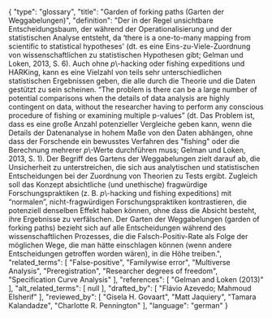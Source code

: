 {
    "type": "glossary",
    "title": "Garden of forking paths (Garten der Weggabelungen)",
    "definition": "Der in der Regel unsichtbare Entscheidungsbaum, der während der Operationalisierung und der statistischen Analyse entsteht, da ‘there is a one-to-many mapping from scientific to statistical hypotheses' (dt. es eine Eins-zu-Viele-Zuordnung von wissenschaftlichen zu statistischen Hypothesen gibt; Gelman und Loken, 2013, S. 6). Auch ohne *p*\\-hacking oder fishing expeditions und HARKing, kann es eine Vielzahl von teils sehr unterschiedlichen statistischen Ergebnissen geben, die alle durch die Theorie und die Daten gestützt zu sein scheinen. “The problem is there can be a large number of potential comparisons when the details of data analysis are highly contingent on data, without the researcher having to perform any conscious procedure of fishing or examining multiple p-values” (dt. Das Problem ist, dass es eine große Anzahl potenzieller Vergleiche geben kann, wenn die Details der Datenanalyse in hohem Maße von den Daten abhängen, ohne dass der Forschende ein bewusstes Verfahren des \"fishing\" oder die Berechnung mehrerer *p*\\-Werte durchführen muss; Gelman und Loken, 2013, S. 1). Der Begriff des Gartens der Weggabelungen zielt darauf ab, die Unsicherheit zu unterstreichen, die sich aus analytischen und statistischen Entscheidungen bei der Zuordnung von Theorien zu Tests ergibt. Zugleich soll das Konzept absichtliche (und unethische) fragwürdige Forschungspraktiken (z. B. *p*\\-hacking und fishing expeditions) mit “normalen”, nicht-fragwürdigen Forschungspraktiken kontrastieren, die potenziell denselben Effekt haben können, ohne dass die Absicht besteht, ihre Ergebnisse zu verfälschen. Der Garten der Weggabelungen (garden of forking paths) bezieht sich auf alle Entscheidungen während des wissenschaftlichen Prozesses, die die Falsch-Positiv-Rate als Folge der möglichen Wege, die man hätte einschlagen können (wenn andere Entscheidungen getroffen worden wären), in die Höhe treiben.",
    "related_terms": [
        "False-positive",
        "Familywise error",
        "Multiverse Analysis",
        "Preregistration",
        "Researcher degrees of freedom",
        "Specification Curve Analysis"
    ],
    "references": [
        "Gelman and Loken (2013)"
    ],
    "alt_related_terms": [
        null
    ],
    "drafted_by": [
        "Flávio Azevedo; Mahmoud Elsherif"
    ],
    "reviewed_by": [
        "Gisela H. Govaart",
        "Matt Jaquiery",
        "Tamara Kalandadze",
        "Charlotte R. Pennington"
    ],
    "language": "german"
}